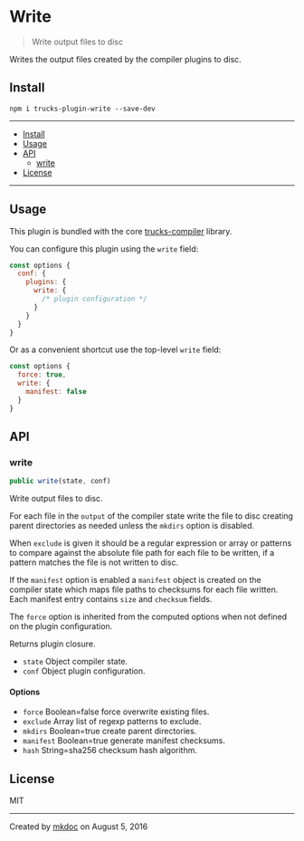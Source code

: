 # Write

> Write output files to disc

Writes the output files created by the compiler plugins to disc.

## Install

```
npm i trucks-plugin-write --save-dev
```

---

- [Install](#install)
- [Usage](#usage)
- [API](#api)
  - [write](#write)
- [License](#license)

---

## Usage

This plugin is bundled with the core [trucks-compiler][] library.

You can configure this plugin using the `write` field:

```javascript
const options {
  conf: {
    plugins: {
      write: {
        /* plugin configuration */
      }
    }
  }
}
```

Or as a convenient shortcut use the top-level `write` field:

```javascript
const options {
  force: true,
  write: {
    manifest: false
  }
}
```

## API

### write

```javascript
public write(state, conf)
```

Write output files to disc.

For each file in the `output` of the compiler state write the file to disc
creating parent directories as needed unless the `mkdirs` option is
disabled.

When `exclude` is given it should be a regular expression or array or
patterns to compare against the absolute file path for each file to be
written, if a pattern matches the file is not written to disc.

If the `manifest` option is enabled a `manifest` object is created on the
compiler state which maps file paths to checksums for each file written.
Each manifest entry contains `size` and `checksum` fields.

The `force` option is inherited from the computed options when not defined
on the plugin configuration.

Returns plugin closure.

* `state` Object compiler state.
* `conf` Object plugin configuration.

#### Options

* `force` Boolean=false force overwrite existing files.
* `exclude` Array list of regexp patterns to exclude.
* `mkdirs` Boolean=true create parent directories.
* `manifest` Boolean=true generate manifest checksums.
* `hash` String=sha256 checksum hash algorithm.

## License

MIT

---

Created by [mkdoc](https://github.com/mkdoc/mkdoc) on August 5, 2016

[skatejs]: https://github.com/skatejs/skatejs
[webcomponents]: https://github.com/w3c/webcomponents
[shadow-dom]: https://w3c.github.io/webcomponents/spec/shadow/
[custom-elements]: https://www.w3.org/TR/custom-elements/
[html-imports]: https://w3c.github.io/webcomponents/spec/imports/
[html-templates]: https://html.spec.whatwg.org/multipage/scripting.html#the-template-element
[polymer]: https://www.polymer-project.org/1.0/
[react]: https://facebook.github.io/react/
[react-webcomponents]: https://github.com/facebook/react/issues/5052
[react-integration]: https://github.com/skatejs/react-integration
[mozilla-webcomponents]: https://hacks.mozilla.org/2014/12/mozilla-and-web-components/
[csp]: http://content-security-policy.com/
[npm]: https://www.npmjs.com/
[postcss]: https://github.com/postcss/postcss
[mkdoc]: https://github.com/mkdoc/mkdoc
[mkapi]: https://github.com/mkdoc/mkapi
[mkparse]: https://github.com/mkdoc/mkparse
[jshint]: http://jshint.com
[jscs]: http://jscs.info
[trucks]: https://github.com/tmpfs/trucks
[trucks-cli]: https://github.com/tmpfs/trucks/blob/master/packages/trucks-cli
[trucks-compiler]: https://github.com/tmpfs/trucks/blob/master/packages/trucks-compiler
[sources]: https://github.com/tmpfs/trucks/blob/master/packages/plugin-sources
[load]: https://github.com/tmpfs/trucks/blob/master/packages/plugin-load
[parse]: https://github.com/tmpfs/trucks/blob/master/packages/plugin-parse
[transform]: https://github.com/tmpfs/trucks/blob/master/packages/plugin-transform
[generate]: https://github.com/tmpfs/trucks/blob/master/packages/plugin-generate
[write]: https://github.com/tmpfs/trucks/blob/master/packages/plugin-write
[transform-csp]: https://github.com/tmpfs/trucks/blob/master/packages/transform-csp
[bundle]: https://github.com/tmpfs/trucks/blob/master/packages/transform-bundle
[copy]: https://github.com/tmpfs/trucks/blob/master/packages/transform-copy
[skate]: https://github.com/tmpfs/trucks/blob/master/packages/transform-skate
[stylus]: https://github.com/tmpfs/trucks/blob/master/packages/transform-stylus
[less]: https://github.com/tmpfs/trucks/blob/master/packages/transform-less
[sass]: https://github.com/tmpfs/trucks/blob/master/packages/transform-sass
[trim]: https://github.com/tmpfs/trucks/blob/master/packages/transform-trim
[tree]: https://github.com/tmpfs/trucks/blob/master/packages/transform-tree
[style-extract]: https://github.com/tmpfs/trucks/blob/master/packages/transform-style-extract
[style-inject]: https://github.com/tmpfs/trucks/blob/master/packages/transform-style-inject
[resolver-core]: https://github.com/tmpfs/trucks/blob/master/packages/resolver-core
[resolver-file]: https://github.com/tmpfs/trucks/blob/master/packages/resolver-file
[resolver-http]: https://github.com/tmpfs/trucks/blob/master/packages/resolver-http
[resolver-npm]: https://github.com/tmpfs/trucks/blob/master/packages/resolver-npm
[less-css]: http://lesscss.org/
[sass-css]: http://sass-lang.com/
[stylus-css]: http://stylus-lang.com/
[node-sass]: https://github.com/sass/node-sass
[archy]: https://github.com/substack/node-archy

